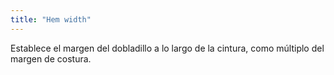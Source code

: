 ```yaml
---
title: "Hem width"
---
```


Establece el margen del dobladillo a lo largo de la cintura, como múltiplo del margen de costura.
